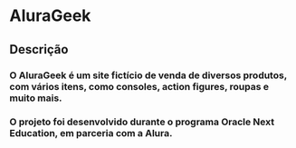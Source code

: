# AluraGeek

## Descrição

### O AluraGeek é um site fictício de venda de diversos produtos, com vários itens, como consoles, action figures, roupas e muito mais.

### O projeto foi desenvolvido durante o programa Oracle Next Education, em parceria com a Alura.